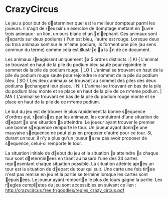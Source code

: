 # CrazyCircus
Le jeu a pour but de determiner quel est le meilleur dompteur parmi les joueurs. Il s'agit de reussir un
exercice de domptage mettant en uvre trois animaux : un lion, un ours blanc et un elephant. Ces animaux
sont repartis sur deux podiums { l'un est bleu, l'autre est rouge. Lorsque deux ou trois animaux sont sur le
m^eme podium, ils forment une pile (au sens commun du terme) comme cela est illustre a la n de ce document.

Les animaux reagissent uniquement a 5 ordres distincts :
| KI { L'animal se trouvant en haut de la pile du podium bleu saute pour rejoindre le sommet de la pile
du podium rouge.
| LO { L'animal se trouvant en haut de la pile du podium rouge saute pour rejoindre le sommet de la pile
du podium bleu.
| SO { Les deux animaux se trouvant au sommet des piles des deux podiums echangent leur place.
| NI { L'animal se trouvant en bas de la pile du podium bleu monte et se place en haut de la pile de ce
m^eme podium.
| MA { L'animal se trouvant en bas de la pile du podium rouge monte et se place en haut de la pile de
ce m^eme podium.

Le but du jeu est de trouver le plus rapidement la bonne sequence d'ordres qui, realises par les animaux, les
conduiront d'une situation de depart a une situation a atteindre. Le joueur ayant trouver le premier une bonne
sequence remporte le tour. Un joueur ayant donne une mauvaise sequence ne peut plus en proposer d'autre pour
ce tour. Si, durant un tour, il n'y a plus qu'un joueur a ne pas avoir proposer de sequence, celui-ci remporte le
tour.

La situation initiale de debut du jeu et la situation a atteindre a chaque tour sont determinees en tirant
au hasard l'une des 24 cartes representant chaque situation possible. La situation atteinte apres un tour est la
situation de depart du tour qui suit. Une carte une fois tiree n'est pas remise en jeu et la partie se termine
lorsque les cartes sont epuisees. Le joueur ayant remporte le plus de tours gagne la partie.
Les regles completes du jeu sont accessibles en suivant ce lien :
http://crazycircus.free.fr/goodies/regles_crazy_circus.pdf
